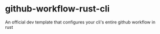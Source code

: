 # github-workflow-rust-cli
An official dev template that configures your cli's entire github workflow in rust
